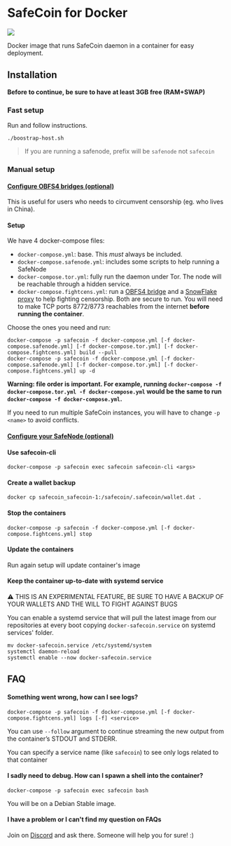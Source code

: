 # SafeCoin for Docker
[![](https://images.microbadger.com/badges/version/safecoin/safecoin.svg)](https://hub.docker.com/r/safecoin/safecoin)

Docker image that runs SafeCoin daemon in a container for easy deployment.

## Installation
**Before to continue, be sure to have at least 3GB free (RAM+SWAP)**

### Fast setup
Run and follow instructions.
```
./boostrap-host.sh
```

> If you are running a safenode, prefix will be `safenode` not `safecoin`

### Manual setup

#### [Configure OBFS4 bridges (optional)](https://github.com/Fair-Exchange/safecoin-docker/tree/master/tor#use-a-obfs4-bridge-to-circumvent-censorship)
This is useful for users who needs to circumvent censorship (eg. who lives in China).

#### Setup
We have 4 docker-compose files:
- `docker-compose.yml`: base. This *must* always be included.
- `docker-compose.safenode.yml`: includes some scripts to help running a SafeNode
- `docker-compose.tor.yml`: fully run the daemon under Tor. The node will be reachable through a hidden service.
- `docker-compose.fightcens.yml`: run a [OBFS4 bridge](https://github.com/Yawning/obfs4/blob/master/doc/obfs4-spec.txt) and a [SnowFlake proxy](https://snowflake.torproject.org/) to help fighting censorship. Both are secure to run. You will need to make TCP ports 8772/8773 reachables from the internet **before running the container**.

Choose the ones you need and run:
```
docker-compose -p safecoin -f docker-compose.yml [-f docker-compose.safenode.yml] [-f docker-compose.tor.yml] [-f docker-compose.fightcens.yml] build --pull
docker-compose -p safecoin -f docker-compose.yml [-f docker-compose.safenode.yml] [-f docker-compose.tor.yml] [-f docker-compose.fightcens.yml] up -d
```
**Warning: file order is important. For example, running `docker-compose -f docker-compose.tor.yml -f docker-compose.yml` would be the same to run `docker-compose -f docker-compose.yml`.**

If you need to run multiple SafeCoin instances, you will have to change `-p <name>` to avoid conflicts.

#### [Configure your SafeNode (optional)](https://github.com/Fair-Exchange/safecoin-docker/tree/master/safenode#configure-the-container)

#### Use safecoin-cli
```
docker-compose -p safecoin exec safecoin safecoin-cli <args>
```

#### Create a wallet backup
```
docker cp safecoin_safecoin-1:/safecoin/.safecoin/wallet.dat .
```

#### Stop the containers
```
docker-compose -p safecoin -f docker-compose.yml [-f docker-compose.fightcens.yml] stop
```

#### Update the containers
Run again setup will update container's image

#### Keep the container up-to-date with systemd service
:warning: THIS IS AN EXPERIMENTAL FEATURE, BE SURE TO HAVE A BACKUP OF YOUR WALLETS AND THE WILL TO FIGHT AGAINST BUGS

You can enable a systemd service that will pull the latest image from our repositories at every boot copying `docker-safecoin.service` on systemd services' folder.
```
mv docker-safecoin.service /etc/systemd/system
systemctl daemon-reload
systemctl enable --now docker-safecoin.service
```

## FAQ
#### Something went wrong, how can I see logs?
```
docker-compose -p safecoin -f docker-compose.yml [-f docker-compose.fightcens.yml] logs [-f] <service>
```
You can use `--follow` argument to continue streaming the new output from the container’s STDOUT and STDERR.

You can specify a service name (like `safecoin`) to see only logs related to that container

#### I sadly need to debug. How can I spawn a shell into the container?
```
docker-compose -p safecoin exec safecoin bash
```
You will be on a Debian Stable image.

#### I have a problem or I can't find my question on FAQs
Join on [Discord](https://discord.gg/c6hWAkQ) and ask there. Someone will help you for sure! :)
